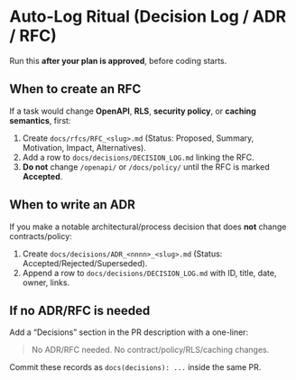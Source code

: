 # Auto-Log Ritual (Decision Log / ADR / RFC)

Run this **after your plan is approved**, before coding starts.

## When to create an RFC
If a task would change **OpenAPI**, **RLS**, **security policy**, or **caching semantics**, first:
1) Create `docs/rfcs/RFC_<slug>.md` (Status: Proposed, Summary, Motivation, Impact, Alternatives).
2) Add a row to `docs/decisions/DECISION_LOG.md` linking the RFC.
3) **Do not** change `/openapi/` or `/docs/policy/` until the RFC is marked **Accepted**.

## When to write an ADR
If you make a notable architectural/process decision that does **not** change contracts/policy:
1) Create `docs/decisions/ADR_<nnnn>_<slug>.md` (Status: Accepted/Rejected/Superseded).
2) Append a row to `docs/decisions/DECISION_LOG.md` with ID, title, date, owner, links.

## If no ADR/RFC is needed
Add a “Decisions” section in the PR description with a one-liner:
> No ADR/RFC needed. No contract/policy/RLS/caching changes.

Commit these records as `docs(decisions): ...` inside the same PR.